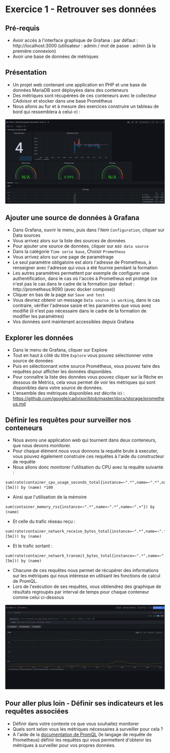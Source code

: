 # Exercice 1 - Retrouver ses données

## Pré-requis

- Avoir accès à l'interface graphique de Grafana : par défaut : http://localhost:3000 (utilisateur : admin / mot de passe : admin (à la première connexion)
- Avoir une base de données de métriques

## Présentation 

- Un projet web contenant une application en PHP et une base de données MariaDB sont déployées dans des conteneurs
- Des métriques sont récupérées de ces conteneurs avec le collecteur CAdvisor et stocker dans une base Prométheus
- Nous allons au fur et à mesure des exercices construire un tableau de bord qui ressemblera à celui-ci :

![](img/exo1/dashboard_cible.png)

## Ajouter une source de données à Grafana

- Dans Grafana, ouvrir le menu, puis dans l'item `Configuration`, cliquer sur Data sources
- Vous arrivez alors sur la liste des sources de données
- Pour ajouter une source de données, cliquer sur `Add data source`
- Dans la catégorie `Time serie base`, Choisir `Prometheus` 
- Vous arrivez alors sur une page de paramètrage
- Le seul paramètre obligatoire est alors l'adresse de Prometheus, à renseigner avec l'adresse qui vous a été fournie pendant la formation
- Les autres paramètres permettent par exemple de configurer une authentification, dans le cas où l'accès à Prometheus est protégé (ce n'est pas le cas dans le cadre de la formation (par defaut : http://prometheus:9090 (avec docker compose))
- Cliquer en bas de la page sur `Save and test`
- Vous devriez obtenir un message `Data source is working`, dans le cas contraire, vérifier l'adresse saisie et les paramètres que vous avez modifié (il n'est pas nécessaire dans le cadre de la formation de modifier les paramètres)
- Vos données sont maintenant accessibles depuis Grafana

## Explorer les données

- Dans le menu de Grafana, cliquer sur Explore
- Tout en haut à côté du titre `Explore` vous pouvez sélectionner votre source de données
- Puis en sélectionnant votre source Prométheus, vous pouvez faire des requêtes pour afficher les données disponibles.
- Pour connaître la liste des données vous pouvez cliquer sur la flèche en dessous de Metrics, cela vous permet de voir les métriques qui sont disponibles dans votre source de données.
- L'ensemble des métriques disponibles est décrite ici : https://github.com/google/cadvisor/blob/master/docs/storage/prometheus.md 

## Définir les requêtes pour surveiller nos conteneurs 

- Nous avons une application web qui tournent dans deux conteneurs, que nous devons monitorer.
- Pour chaque élément nous vous donnons la requête brute à executer, vous pouvez également construire ces requêtes à l'aide du constructeur de requête
- Nous allons donc monitorer l'utilisation du CPU avec la requête suivante : 
```
sum(rate(container_cpu_usage_seconds_total{instance=~".*",name=~".*",name=~".+"}[5m])) by (name) *100

```

- Ainsi que l'utilisation de la mémoire
```
sum(container_memory_rss{instance=~".*",name=~".*",name=~".+"}) by (name)
```
- Et celle du trafic réseau reçu : 
```
sum(rate(container_network_receive_bytes_total{instance=~".*",name=~".*",name=~".+"}[5m])) by (name)
```
- Et le trafic sortant :
```
sum(rate(container_network_transmit_bytes_total{instance=~".*",name=~".*",name=~".+"}[5m])) by (name)
```
* Chacune de ces requêtes nous permet de récupérer des informations sur les métriques qui nous intéresse en utilisant les fonctions de calcul de PromQL.
* Lors de l'exécution de ses requêtes, vous obtiendrez des graphique de résultats regroupés par interval de temps pour chaque conteneur comme celui ci-dessous

![](img/exo1/result_explore.png)

## Pour aller plus loin - Définir ses indicateurs et les requêtes associées

- Définir dans votre contexte ce que vous souhaitez monitorer 
- Quels sont selon vous les métriques nécessaires à surveiller pour cela ?
- A l'aide de la [documentation de PromQL](https://prometheus.io/docs/prometheus/latest/querying/basics/) (le langage de requête de Prometheus) définir les requêtes qui vous permettent d'obtenir les métriques à surveiller pour vos propres données.
 
